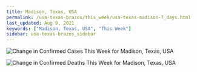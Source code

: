 ```yaml
---
title: Madison, Texas, USA
permalink: /usa-texas-brazos/this_week/usa-texas-madison-7_days.html
last_updated: Aug 9, 2021
keywords: ["Madison, Texas, USA", "This Week"]
sidebar: usa-texas-brazos_sidebar
---
```


![Change in Confirmed Cases This Week for Madison, Texas, USA](/covid_tracker/images/graphs/usa-texas-madison-delta_confirmed-7_days_graph.png)

![Change in Confirmed Deaths This Week for Madison, Texas, USA](/covid_tracker/images/graphs/usa-texas-madison-delta_deaths-7_days_graph.png)
